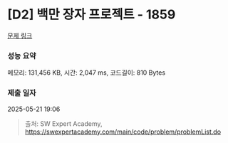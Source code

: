 # [D2] 백만 장자 프로젝트 - 1859 

[문제 링크](https://swexpertacademy.com/main/code/problem/problemDetail.do?contestProbId=AV5LrsUaDxcDFAXc) 

### 성능 요약

메모리: 131,456 KB, 시간: 2,047 ms, 코드길이: 810 Bytes

### 제출 일자

2025-05-21 19:06



> 출처: SW Expert Academy, https://swexpertacademy.com/main/code/problem/problemList.do